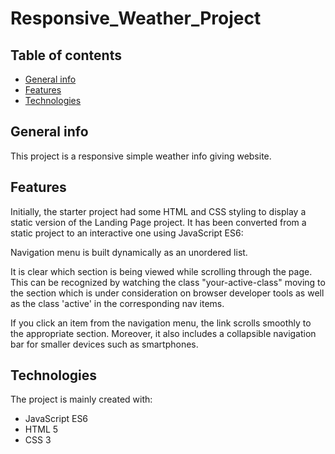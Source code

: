 # Responsive_Weather_Project

## Table of contents

* [General info](#general-info)
* [Features](#features)
* [Technologies](#technologies)

## General info

This project is a responsive simple weather info giving website.

## Features

Initially, the starter project had some HTML and CSS styling to display a static version of the Landing Page project. It has been converted from a static project to an interactive one using JavaScript ES6:

Navigation menu is built dynamically as an unordered list.

It is clear which section is being viewed while scrolling through the page. This can be recognized by watching the class "your-active-class" moving to the section which is under consideration on browser developer tools as well as the class 'active' in the corresponding nav items.

If you click an item from the navigation menu, the link scrolls smoothly to the appropriate section. Moreover, it also includes a collapsible navigation bar for smaller devices such as smartphones.

## Technologies

The project is mainly created with:

* JavaScript ES6
* HTML 5
* CSS 3
